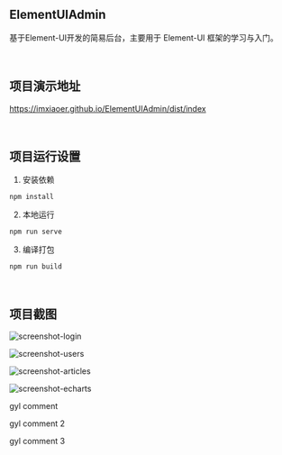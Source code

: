 ## ElementUIAdmin

基于Element-UI开发的简易后台，主要用于 Element-UI 框架的学习与入门。

<br/>

## 项目演示地址
<a href="https://imxiaoer.github.io/ElementUIAdmin/dist/index" target="_blank">https://imxiaoer.github.io/ElementUIAdmin/dist/index</a>

<br/>

## 项目运行设置

1. 安装依赖
```
npm install
```

2. 本地运行
```
npm run serve
```

3. 编译打包
```
npm run build
```

<br/>

## 项目截图

![screenshot-login](https://github.com/imxiaoer/ElementUIAdmin/blob/master/screenshot/screenshot-login.png)

![screenshot-users](https://github.com/imxiaoer/ElementUIAdmin/blob/master/screenshot/screenshot-users.png)

![screenshot-articles](https://github.com/imxiaoer/ElementUIAdmin/blob/master/screenshot/screenshot-articles.png)

![screenshot-echarts](https://github.com/imxiaoer/ElementUIAdmin/blob/master/screenshot/screenshot-charts.png)


gyl comment

gyl comment 2

gyl comment 3


